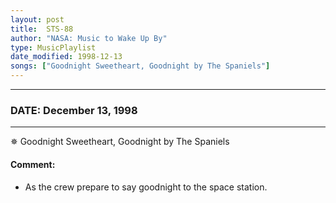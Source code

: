 ```yaml
---
layout: post
title:  STS-88
author: "NASA: Music to Wake Up By"
type: MusicPlaylist
date_modified: 1998-12-13
songs: ["Goodnight Sweetheart, Goodnight by The Spaniels"]
---
```


----
### DATE: December 13, 1998
----
✵ Goodnight Sweetheart, Goodnight by The Spaniels

#### Comment:
* As the crew prepare to say goodnight to the space station.



<br/>
<center>
	<a target="_blank"
	   href="https://twitter.com/intent/tweet?hashtags=Space,NASA,Playlist,NASAWakeupCalls,SpaceProgram&text={{ page.author}}, '{{ page.songs.first }}' {{ page.title }}, {{ page.date | date: '%B %d, %Y' }}. {{ site.url }}{{ page.url }} @nasawakeupcalls">
	   <i class="fab fa-twitter" alt="Tweet this page" style="font-size: 1.3em;"></i>
	</a>
	&nbsp; 	<i class="fas fa-user-astronaut" style="font-size: 1.5em;"></i> &nbsp;
    <a type="amzn" search="'Goodnight Sweetheart, Goodnight by The Spaniels'" category="popular music">
        <i class="fab fa-amazon" style="font-size: 1.3em;"></i>
    </a>
</center>
